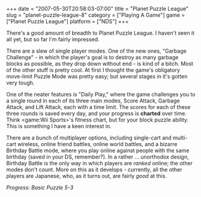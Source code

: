 +++
date = "2007-05-30T20:58:03-07:00"
title = "Planet Puzzle League"
slug = "planet-puzzle-league-8"
category = ["Playing A Game"]
game = ["Planet Puzzle League"]
platform = ["NDS"]
+++

There's a good amount of breadth to Planet Puzzle League.  I haven't seen it all yet, but so far I'm fairly impressed.

There are a slew of single player modes.  One of the new ones, "Garbage Challenge" - in which the player's goal is to destroy as many garbage blocks as possible, as they drop down without end - is kind of a bitch.  Most of the other stuff is pretty cool.  At first I thought the game's obligatory move-limit Puzzle Mode was pretty easy; but several stages in it's gotten very tough.

One of the neater features is "Daily Play," where the game challenges you to a single round in each of its three main modes, Score Attack, Garbage Attack, and Lift Attack, each with a time limit.  The scores for each of these three rounds is saved every day, and your progress is <b>charted</b> over time.  Think <game:Wii Sports>'s fitness chart, but for your block puzzle ability.  This is something I have a keen interest in.

There are a bunch of multiplayer options, including single-cart and multi-cart wireless, online friend battles, online world battles, and a bizarre Birthday Battle mode, where you play online against people with the same birthday (saved in your DS, remember?).  In a rather ... unorthodox design, Birthday Battle is the only way in which players are <i>ranked</i> online; the other modes don't count.  More on this as it develops - currently, all the other players are Japanese, who, as it turns out, are fairly <i>good</i> at this.

<i>Progress: Basic Puzzle 5-3</i>
